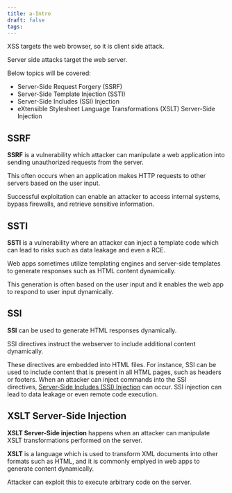 ```yaml
---
title: a-Intro
draft: false
tags:
---
```

XSS targets the web browser, so it is client side attack.

Server side attacks target the web server.

Below topics will be covered:

- Server-Side Request Forgery (SSRF)
- Server-Side Template Injection (SSTI)
- Server-Side Includes (SSI) Injection
- eXtensible Stylesheet Language Transformations (XSLT) Server-Side Injection

## SSRF


**SSRF** is a vulnerability which attacker can manipulate a web application into sending unauthorized requests from the server. 

This often occurs when an application makes HTTP requests to other servers based on the user input.

Successful exploitation can enable an attacker to access internal systems, bypass firewalls, and retrieve sensitive information.

## SSTI

**SSTI** is a vulnerability where an attacker can inject a template code which can lead to risks such as data leakage and even a RCE.

Web apps sometimes utilize templating engines and server-side templates to generate responses such as HTML content dynamically.

This generation is often based on the user input and it enables the web app to respond to user input dynamically.

## SSI

**SSI** can be used to generate HTML responses dynamically. 

SSI directives instruct the webserver to include additional content dynamically. 

These directives are embedded into HTML files. For instance, SSI can be used to include content that is present in all HTML pages, such as headers or footers. When an attacker can inject commands into the SSI directives, [Server-Side Includes (SSI) Injection](https://owasp.org/www-community/attacks/Server-Side_Includes_(SSI)_Injection) can occur. SSI injection can lead to data leakage or even remote code execution.

## XSLT Server-Side Injection

**XSLT Server-Side injection** happens when an attacker can manipulate XSLT transformations performed on the server.

**XSLT** is a language which is used to transform XML documents into other formats such as HTML, and it is commonly emplyed in web apps to generate content dynamically.

Attacker can exploit this to execute arbitrary code on the server. 